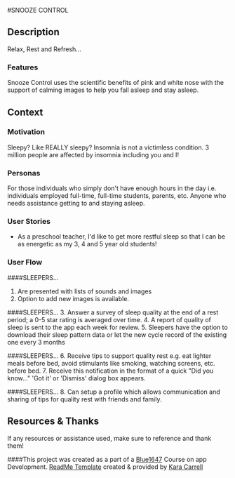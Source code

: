 #SNOOZE CONTROL 

## Description
Relax, Rest and Refresh... 

### Features 
Snooze Control uses the scientific benefits of pink and white nose with the support of calming images to help you fall asleep and stay asleep.


## Context
### Motivation
Sleepy? Like REALLY sleepy? Insomnia is not a victimless condition. 3 million people are affected by insomnia including you and I! 

### Personas
 For those individuals who simply don't have enough hours in the day i.e. individuals employed full-time, full-time students, parents, etc. Anyone who needs assistance getting to and staying asleep.

### User Stories
- As a preschool teacher, I'd like to get more restful sleep so that I can be as energetic as my 3, 4 and 5 year old students!

### User Flow

####SLEEPERS...
 1. Are presented with lists of sounds and images 
 2. Option to add new images is available. 
 

####SLEEPERS...
 3. Answer a survey of sleep quality at the end of a rest period; a 0-5 star rating is averaged over time. 
 4. A report of quality of sleep is sent to the app each week for review. 
 5. Sleepers have the option to download their sleep pattern data or let the new cycle record of the existing one every 3 months
 
 ####SLEEPERS...
 6. Receive tips to support quality rest e.g. eat lighter meals before bed, avoid stimulants like smoking, watching screens, etc. before bed.
 7. Receive this notification in the format of a quick "Did you know..." 'Got it' or 'Dismiss' dialog box appears.
 
 ####SLEEPERS...
 8. Can setup a profile which allows communication and sharing of tips for quality rest with friends and family.

  

<!-- ## Technical Specs
- spec one
- spec two

## Requirements Checklist
- [ ] Unit Tests Written (Review Coverage)
- [ ] Style Guide Written
- [ ] Model validations configured
- [ ] Keys/Secrets secure
- [ ] Front-End Accessibility Tested
- [ ] Mobile Responsiveness Tested
- [ ] Deployment configured

## Implementation Instructions
### Environment Setup
```
add instructions
```
### Running
```
add instructions
```
### Tests
```
add instructions
```
## License
add buttons and info on licensing chosen.

## Contributing
instructions for how someone can contribute, if desired.
 -->

## Resources & Thanks
If any resources or assistance used, make sure to reference and thank them!

####This project was created as a part of a [Blue1647](https://www.blue1647.com) Course on app Development. [ReadMe Template](https://gist.github.com/KaraAJC/b5efa10f48c30ec7795b8452251322cc) created & provided by [Kara Carrell](https://www.github.com/KaraAJC)
